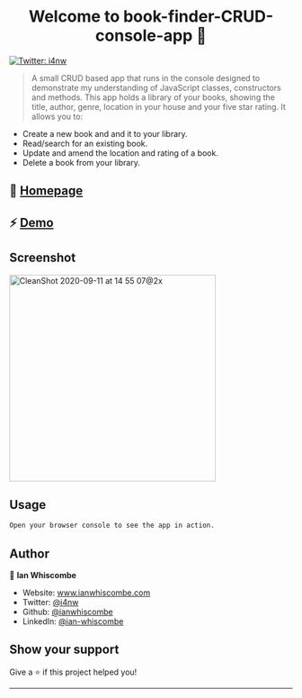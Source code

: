 <h1 align="center">Welcome to book-finder-CRUD-console-app 👋</h1>
<p>
  <a href="https://twitter.com/i4nw" target="_blank">
    <img alt="Twitter: i4nw" src="https://img.shields.io/twitter/follow/i4nw.svg?style=social" />
  </a>
</p>

> A small CRUD based app that runs in the console designed to demonstrate my understanding of JavaScript classes, constructors and methods.
> This app holds a library of your books, showing the title, author, genre, location in your house and your five star rating. It allows you to:

- Create a new book and and it to your library.
- Read/search for an existing book.
- Update and amend the location and rating of a book.
- Delete a book from your library.

## 🏡 <a href='https://book-finder-console-app.netlify.app'>Homepage</a>

##  ⚡ <a href='https://book-finder-console-app.netlify.app'>Demo</a>

## Screenshot

<img width="367" alt="CleanShot 2020-09-11 at 14 55 07@2x" src="https://user-images.githubusercontent.com/40146191/92934208-2212dd00-f43f-11ea-8861-e79a6fe46c3d.png">


## Usage

```sh
Open your browser console to see the app in action. 
```

## Author

👤 **Ian Whiscombe**

* Website: www.ianwhiscombe.com
* Twitter: [@i4nw](https://twitter.com/i4nw)
* Github: [@ianwhiscombe](https://github.com/ianwhiscombe)
* LinkedIn: [@ian-whiscombe](https://linkedin.com/in/ian-whiscombe)

## Show your support

Give a ⭐️ if this project helped you!

***
